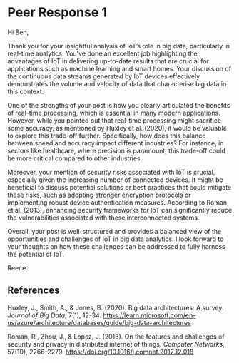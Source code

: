 # Peer Response 1

Hi Ben,

Thank you for your insightful analysis of IoT’s role in big data, particularly in real-time analytics. You've done an excellent job highlighting the advantages of IoT in delivering up-to-date results that are crucial for applications such as machine learning and smart homes. Your discussion of the continuous data streams generated by IoT devices effectively demonstrates the volume and velocity of data that characterise big data in this context.

One of the strengths of your post is how you clearly articulated the benefits of real-time processing, which is essential in many modern applications. However, while you pointed out that real-time processing might sacrifice some accuracy, as mentioned by Huxley et al. (2020), it would be valuable to explore this trade-off further. Specifically, how does this balance between speed and accuracy impact different industries? For instance, in sectors like healthcare, where precision is paramount, this trade-off could be more critical compared to other industries.

Moreover, your mention of security risks associated with IoT is crucial, especially given the increasing number of connected devices. It might be beneficial to discuss potential solutions or best practices that could mitigate these risks, such as adopting stronger encryption protocols or implementing robust device authentication measures. According to Roman et al. (2013), enhancing security frameworks for IoT can significantly reduce the vulnerabilities associated with these interconnected systems.

Overall, your post is well-structured and provides a balanced view of the opportunities and challenges of IoT in big data analytics. I look forward to your thoughts on how these challenges can be addressed to fully harness the potential of IoT.

Reece

## References

Huxley, J., Smith, A., & Jones, B. (2020). Big data architectures: A survey. *Journal of Big Data*, 7(1), 12-34. https://learn.microsoft.com/en-us/azure/architecture/databases/guide/big-data-architectures

Roman, R., Zhou, J., & Lopez, J. (2013). On the features and challenges of security and privacy in distributed internet of things. *Computer Networks*, 57(10), 2266-2279. https://doi.org/10.1016/j.comnet.2012.12.018
